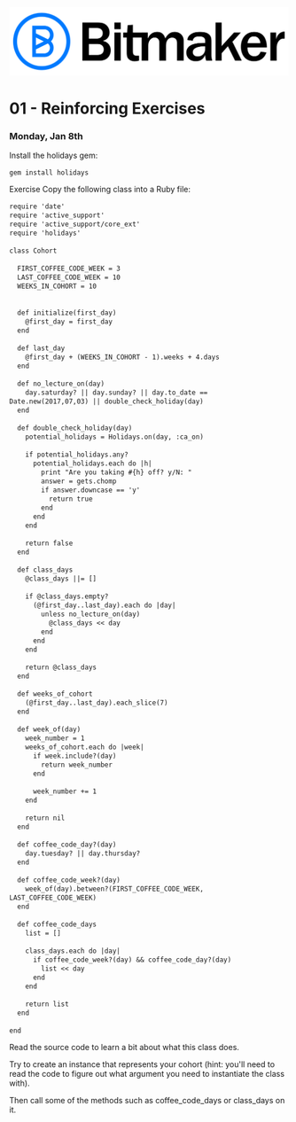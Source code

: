 ![Bitmaker](https://github.com/johncarlolopez/bitmaker-reference/blob/master/bitmakerlogo.svg)
# 01 - Reinforcing Exercises
### Monday, Jan 8th

Install the holidays gem:
```
gem install holidays
```
Exercise
Copy the following class into a Ruby file:
```
require 'date'
require 'active_support'
require 'active_support/core_ext'
require 'holidays'

class Cohort

  FIRST_COFFEE_CODE_WEEK = 3
  LAST_COFFEE_CODE_WEEK = 10
  WEEKS_IN_COHORT = 10


  def initialize(first_day)
    @first_day = first_day
  end

  def last_day
    @first_day + (WEEKS_IN_COHORT - 1).weeks + 4.days
  end

  def no_lecture_on(day)
    day.saturday? || day.sunday? || day.to_date == Date.new(2017,07,03) || double_check_holiday(day)
  end

  def double_check_holiday(day)
    potential_holidays = Holidays.on(day, :ca_on)

    if potential_holidays.any?
      potential_holidays.each do |h|
        print "Are you taking #{h} off? y/N: "
        answer = gets.chomp
        if answer.downcase == 'y'
          return true
        end
      end
    end

    return false
  end

  def class_days
    @class_days ||= []

    if @class_days.empty?
      (@first_day..last_day).each do |day|
        unless no_lecture_on(day)
          @class_days << day
        end
      end
    end

    return @class_days
  end

  def weeks_of_cohort
    (@first_day..last_day).each_slice(7)
  end

  def week_of(day)
    week_number = 1
    weeks_of_cohort.each do |week|
      if week.include?(day)
        return week_number
      end

      week_number += 1
    end

    return nil
  end

  def coffee_code_day?(day)
    day.tuesday? || day.thursday?
  end

  def coffee_code_week?(day)
    week_of(day).between?(FIRST_COFFEE_CODE_WEEK, LAST_COFFEE_CODE_WEEK)
  end

  def coffee_code_days
    list = []

    class_days.each do |day|
      if coffee_code_week?(day) && coffee_code_day?(day)
        list << day
      end
    end

    return list
  end

end
```
Read the source code to learn a bit about what this class does.  

Try to create an instance that represents your cohort (hint: you'll need to read the code to figure out what argument you need to instantiate the class with).  

Then call some of the methods such as coffee_code_days or class_days on it.  
